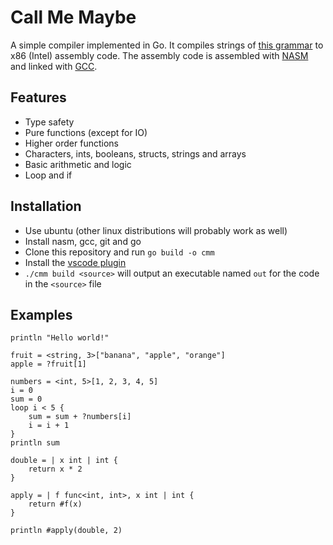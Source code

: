 # Call Me Maybe
A simple compiler implemented in Go. 
It compiles strings of [this grammar](documentation/grammar.md) to x86 (Intel) assembly code. 
The assembly code is assembled with [NASM](https://www.nasm.us/) and linked with [GCC](https://gcc.gnu.org/).

## Features

- Type safety
- Pure functions (except for IO)
- Higher order functions
- Characters, ints, booleans, structs, strings and arrays
- Basic arithmetic and logic
- Loop and if

## Installation
- Use ubuntu (other linux distributions will probably work as well)
- Install nasm, gcc, git and go
- Clone this repository and run `go build -o cmm`
- Install the [vscode plugin](https://marketplace.visualstudio.com/items?itemName=petterdaae.callmemaybe)
- `./cmm build <source>` will output an executable named `out` for the code in the `<source>` file

## Examples

```
println "Hello world!"
```

```
fruit = <string, 3>["banana", "apple", "orange"]
apple = ?fruit[1]
```

```
numbers = <int, 5>[1, 2, 3, 4, 5]
i = 0
sum = 0
loop i < 5 {
    sum = sum + ?numbers[i]
    i = i + 1
}
println sum
```

```
double = | x int | int {
    return x * 2
}

apply = | f func<int, int>, x int | int {
    return #f(x)
}

println #apply(double, 2)
```

